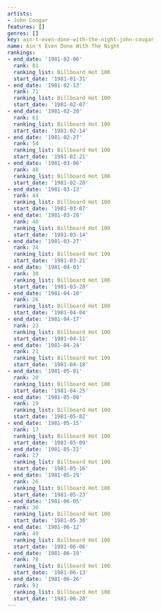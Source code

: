 ```yaml
---
artists:
- John Cougar
features: []
genres: []
key: ain-t-even-done-with-the-night-john-cougar
name: Ain't Even Done With The Night
rankings:
- end_date: '1981-02-06'
  rank: 81
  ranking_list: Billboard Hot 100
  start_date: '1981-01-31'
- end_date: '1981-02-13'
  rank: 71
  ranking_list: Billboard Hot 100
  start_date: '1981-02-07'
- end_date: '1981-02-20'
  rank: 61
  ranking_list: Billboard Hot 100
  start_date: '1981-02-14'
- end_date: '1981-02-27'
  rank: 54
  ranking_list: Billboard Hot 100
  start_date: '1981-02-21'
- end_date: '1981-03-06'
  rank: 48
  ranking_list: Billboard Hot 100
  start_date: '1981-02-28'
- end_date: '1981-03-13'
  rank: 44
  ranking_list: Billboard Hot 100
  start_date: '1981-03-07'
- end_date: '1981-03-20'
  rank: 40
  ranking_list: Billboard Hot 100
  start_date: '1981-03-14'
- end_date: '1981-03-27'
  rank: 34
  ranking_list: Billboard Hot 100
  start_date: '1981-03-21'
- end_date: '1981-04-03'
  rank: 30
  ranking_list: Billboard Hot 100
  start_date: '1981-03-28'
- end_date: '1981-04-10'
  rank: 26
  ranking_list: Billboard Hot 100
  start_date: '1981-04-04'
- end_date: '1981-04-17'
  rank: 23
  ranking_list: Billboard Hot 100
  start_date: '1981-04-11'
- end_date: '1981-04-24'
  rank: 21
  ranking_list: Billboard Hot 100
  start_date: '1981-04-18'
- end_date: '1981-05-01'
  rank: 20
  ranking_list: Billboard Hot 100
  start_date: '1981-04-25'
- end_date: '1981-05-08'
  rank: 19
  ranking_list: Billboard Hot 100
  start_date: '1981-05-02'
- end_date: '1981-05-15'
  rank: 17
  ranking_list: Billboard Hot 100
  start_date: '1981-05-09'
- end_date: '1981-05-22'
  rank: 17
  ranking_list: Billboard Hot 100
  start_date: '1981-05-16'
- end_date: '1981-05-29'
  rank: 26
  ranking_list: Billboard Hot 100
  start_date: '1981-05-23'
- end_date: '1981-06-05'
  rank: 36
  ranking_list: Billboard Hot 100
  start_date: '1981-05-30'
- end_date: '1981-06-12'
  rank: 49
  ranking_list: Billboard Hot 100
  start_date: '1981-06-06'
- end_date: '1981-06-19'
  rank: 78
  ranking_list: Billboard Hot 100
  start_date: '1981-06-13'
- end_date: '1981-06-26'
  rank: 91
  ranking_list: Billboard Hot 100
  start_date: '1981-06-20'
---
```


